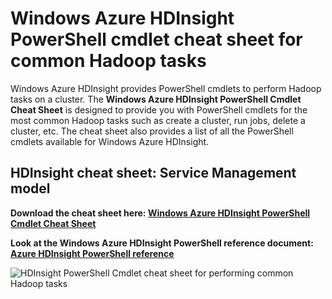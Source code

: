 <properties 
	pageTitle="HDInsight Hadoop PowerShell Cmdlet Cheat Sheet | Windows Azure" 
	description="A downloadable HDInsight Hadoop powershell cmdlet cheat sheet that can help you perform standard Hadoop tasks in Azure HDInsight."
	services="hdinsight" 
	documentationCenter="" 
	authors="nitinme" 
	manager="paulettm" 
	editor="cgronlun"/>

<tags
	ms.service="hdinsight"
	ms.date="08/07/2015"
	wacn.date=""/>


# Windows Azure HDInsight PowerShell cmdlet cheat sheet for common Hadoop tasks

Windows Azure HDInsight provides PowerShell cmdlets to perform Hadoop tasks on a cluster. The **Windows Azure HDInsight PowerShell Cmdlet Cheat Sheet** is designed to provide you with PowerShell cmdlets for the most common Hadoop tasks such as create a cluster, run jobs, delete a cluster, etc. The cheat sheet also provides a list of all the PowerShell cmdlets available for Windows Azure HDInsight.

## HDInsight cheat sheet: Service Management model

**Download the cheat sheet here: [Windows Azure HDInsight PowerShell Cmdlet Cheat Sheet](http://download.microsoft.com/download/B/7/D/B7DBB509-164D-4343-9894-12D1FB053776/HDI_PowerShell_Cmdlet_CheatSheet.pdf)**

**Look at the Windows Azure HDInsight PowerShell reference document: [Azure HDInsight PowerShell reference](https://msdn.microsoft.com/zh-cn/library/azure/dn858087.aspx)**

![HDInsight PowerShell Cmdlet cheat sheet for performing common Hadoop tasks](./media/hdinsight-hadoop-powershell-cmdlet-cheat-sheet/HDI.PowerShell.Cmdlet.CheatSheet.png)


<!-- deleted by customization
## See also

* [Learning path for HDInsight](http://azure.microsoft.com/documentation/learning-paths/hdinsight-self-guided-hadoop-training/)

-->